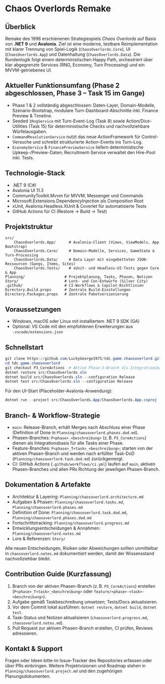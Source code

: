 # Chaos Overlords Remake

## Überblick
Remake des 1996 erschienenen Strategiespiels *Chaos Overlords* auf Basis von **.NET 9** und **Avalonia**. Ziel ist eine moderne, testbare Reimplementation mit klarer Trennung von Spiel-Logik (`ChaosOverlords.Core`), UI (`ChaosOverlords.App`) und Datenhaltung (`ChaosOverlords.Data`). Die Rundenlogik folgt einem deterministischen Happy Path, orchestriert über klar abgegrenzte Services (RNG, Economy, Turn Processing) und ein MVVM-getriebenes UI.

## Aktueller Funktionsumfang (Phase 2 abgeschlossen, Phase 3 – Task 15 im Gange)
- Phase 1 & 2 vollständig abgeschlossen: Daten-Layer, Domain-Modelle, Szenario-Bootstrap, modulare Turn-Dashboard-Abschnitte inkl. Finance Preview & Timeline.
- Seeded `IRngService` mit Turn-Event-Log (Task 8) sowie Action/Dice-Utilities (Task 15) für deterministische Checks und nachvollziehbare Würfelausgaben.
- `CommandResolutionService` nutzt das neue ActionFramework für Control-Versuche und schreibt strukturierte Action-Events ins Turn-Log.
- `EconomyService` & `FinancePreviewService` liefern deterministische Upkeep-/Preview-Daten; Recruitment-Service verwaltet den Hire-Pool inkl. Tests.

## Technologie-Stack
- .NET 9 (C#)
- Avalonia UI 11.3
- CommunityToolkit.Mvvm für MVVM, Messenger und Commands
- Microsoft.Extensions.DependencyInjection als Composition Root
- xUnit, Avalonia.Headless.XUnit & Coverlet für automatisierte Tests
- GitHub Actions für CI (Restore → Build → Test)

## Projektstruktur
```
src/
	ChaosOverlords.App/      # Avalonia-Client (Views, ViewModels, App Bootstrap)
	ChaosOverlords.Core/     # Domain-Modelle, Services, GameState & Turn-Processing
	ChaosOverlords.Data/     # Data Layer mit eingebetteten JSON-Ressourcen (Gangs, Items, Sites)
	ChaosOverlords.Tests/    # xUnit- und Headless-UI-Tests gegen Core & App
Planning/                  # Projektplanung, Tasks, Phasen, Notizen
Story/                     # Lore- und Con-Entwürfe (Silver City)
.github/                   # CI-Workflows & Copilot-Richtlinien
Directory.Build.props      # Zentrale Build-Einstellungen
Directory.Packages.props   # Zentrale Paketversionierung
```

## Voraussetzungen
- Windows, macOS oder Linux mit installiertem .NET 9 SDK (GA)
- Optional: VS Code mit den empfohlenen Erweiterungen aus `.vscode/extensions.json`

## Schnellstart
```powershell
git clone https://github.com/LuckyGeorge1975/tdc.game.chaosoverlord.git
cd tdc.game.chaosoverlord
git checkout P3_CoreActions  # Aktive Phase-3-Branch als Integrationsbasis
dotnet restore src/ChaosOverlords.sln
dotnet build src/ChaosOverlords.sln --configuration Release
dotnet test src/ChaosOverlords.sln --configuration Release
```

Für den UI-Start (Placeholder-Avalonia-Anwendung):
```powershell
dotnet run --project src/ChaosOverlords.App/ChaosOverlords.App.csproj
```

## Branch- & Workflow-Strategie
- `main`: Release-Branch, erhält Merges nach Abschluss einer Phase (Definition of Done in `Planning/chaosoverlord.phases.dod.md`).
- Phasen-Branches: `P<phase>_<beschreibung>` (z. B. `P3_CoreActions`) dienen als Integrationsbasis für alle Tasks einer Phase.
- Feature-Branches: `P<phase>_T<task>_<beschreibung>`; starten von der aktiven Phasen-Branch und werden nach erfüllter Task-DoD (`Planning/chaosoverlord.task.dod.md`) zurückgemergt.
- CI: GitHub Actions (`.github/workflows/ci.yml`) laufen auf `main`, aktiven Phasen-Branches und allen PRs Richtung der jeweiligen Phasen-Branch.

## Dokumentation & Artefakte
- Architektur & Layering: `Planning/chaosoverlord.architecture.md`
- Aufgaben & Phasen: `Planning/chaosoverlord.tasks.md`, `Planning/chaosoverlord.phases.md`
- Definition of Done: `Planning/chaosoverlord.task.dod.md`, `Planning/chaosoverlord.phases.dod.md`
- Fortschrittstracking: `Planning/chaosoverlord.progress.md`
- Entwicklungsentscheidungen & Annahmen: `Planning/chaosoverlord.notes.md`
- Lore & Referenzen: `Story/`

Alle neuen Entscheidungen, Risiken oder Abweichungen sollten unmittelbar in `chaosoverlord.notes.md` dokumentiert werden, damit der Wissensstand nachvollziehbar bleibt.

## Contribution Guide (Kurzfassung)
1. Branch von der aktiven Phasen-Branch (z. B. `P3_CoreActions`) erstellen (`P<phase>_T<task>_<beschreibung>` oder `feature/<phase>-<task>-<beschreibung>`).
2. Aufgabe gemäß Taskbeschreibung umsetzen; Tests/Docs aktualisieren.
3. Vor dem Commit lokal ausführen: `dotnet restore`, `dotnet build`, `dotnet test`.
4. Task-Status und Notizen aktualisieren (`chaosoverlord.progress.md`, `chaosoverlord.notes.md`).
5. Pull Request zur aktiven Phasen-Branch erstellen, CI prüfen, Reviews adressieren.

## Kontakt & Support
Fragen oder Ideen bitte im Issue-Tracker des Repositories erfassen oder über PRs einbringen. Weitere Projektvisionen und Roadmap stehen in `Planning/chaosoverlord.project.md` und den zugehörigen Planungsdokumenten.